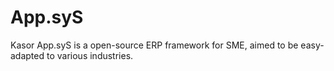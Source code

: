 # App.syS
Kasor App.syS is  a open-source ERP framework for SME, aimed to be easy-adapted to various industries. 
